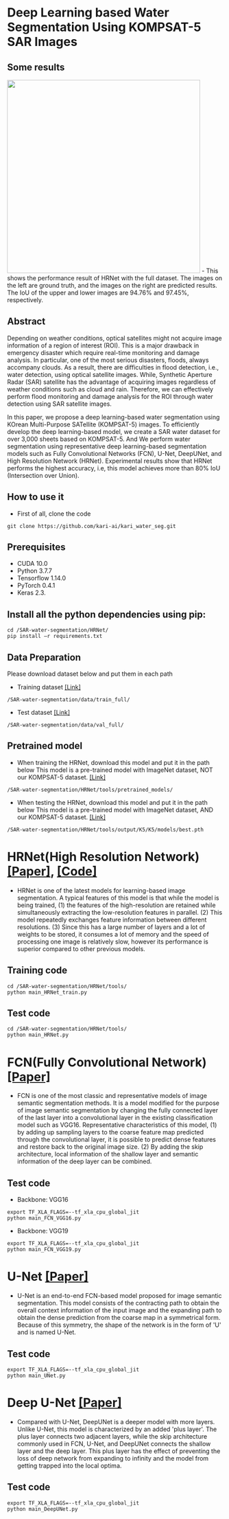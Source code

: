 # Deep Learning based Water Segmentation Using KOMPSAT-5 SAR Images
## Some results
<img src="https://user-images.githubusercontent.com/26617052/106559149-50b55f80-6568-11eb-9fcc-f78bb63819b9.JPG"  width="450">
- This shows the performance result of HRNet with the full dataset. The images on the left are ground truth, and the images on the right are predicted results. The IoU of the upper and lower images are 94.76% and 97.45%, respectively.

## Abstract
Depending on weather conditions, optical satellites might not acquire image information of a region of interest (ROI). This is a major drawback in emergency disaster which require real-time monitoring and damage analysis. In particular, one of the most serious disasters, floods, always accompany clouds. As a result, there are difficulties in flood detection, i.e., water detection, using optical satellite images. While, Synthetic Aperture Radar (SAR) satellite has the advantage of acquiring images regardless of weather conditions such as cloud and rain. Therefore, we can effectively perform flood monitoring and damage analysis for the ROI through water detection using SAR satellite images. 

In this paper, we propose a deep learning-based water segmentation using KOrean Multi-Purpose SATellite (KOMPSAT-5) images. To efficiently develop the deep learning-based model, we create a SAR water dataset for over 3,000 sheets based on KOMPSAT-5. And We perform water segmentation using representative deep learning-based segmentation models such as Fully Convolutional Networks (FCN), U-Net, DeepUNet, and High Resolution Network (HRNet). Experimental results show that HRNet performs the highest accuracy, i.e, this model achieves more than 80\% IoU (Intersection over Union). 

## How to use it
- First of all, clone the code
```
git clone https://github.com/kari-ai/kari_water_seg.git
```

## Prerequisites
- CUDA 10.0
- Python 3.7.7
- Tensorflow 1.14.0
- PyTorch 0.4.1
- Keras 2.3.

## Install all the python dependencies using pip:
```
cd /SAR-water-segmentation/HRNet/
pip install –r requirements.txt
```

## Data Preparation
Please download dataset below and put them in each path
- Training dataset [[Link]](https://drive.google.com/file/d/1Ugk6c_iadvlD-ycxNQlw9SHLDDqNAn1f/view?usp=sharing)
```
/SAR-water-segmentation/data/train_full/
```
- Test dataset [[Link]](https://drive.google.com/file/d/1MbyK4ljGmin5JeRroO80qTicbYfxGVAu/view?usp=sharing)
```
/SAR-water-segmentation/data/val_full/
```

## Pretrained model
- When training the HRNet, download this model and put it in the path below
This model is a pre-trained model with ImageNet dataset, NOT our KOMPSAT-5 dataset. [[Link]](https://drive.google.com/file/d/1euYbOpJbs9di7W8IO4_hDizN_EoRWfAA/view?usp=sharing)
```
/SAR-water-segmentation/HRNet/tools/pretrained_models/
```

- When testing the HRNet, download this model and put it in the path below
This model is a pre-trained model with ImageNet dataset, AND our KOMPSAT-5 dataset. [[Link]](https://drive.google.com/file/d/1gfLbsv9_6ZNtG7K3bmUf2r1Ig0CfQHIo/view?usp=sharing)
```
/SAR-water-segmentation/HRNet/tools/output/K5/K5/models/best.pth
```

# HRNet(High Resolution Network) [[Paper]](https://arxiv.org/pdf/1908.07919.pdf), [[Code]](https://github.com/HRNet/HRNet-Semantic-Segmentation)
- HRNet is one of the latest models for learning-based image segmentation. A typical features of this model is that while the model is being trained, (1) the features of the high-resolution are retained while simultaneously extracting the low-resolution features in parallel. (2) This model repeatedly exchanges feature information between different resolutions. (3) Since this has a large number of layers and a lot of weights to be stored, it consumes a lot of memory and the speed of processing one image is relatively slow, however its performance is superior compared to other previous models.

## Training code
```
cd /SAR-water-segmentation/HRNet/tools/
python main_HRNet_train.py
```
## Test code
```
cd /SAR-water-segmentation/HRNet/tools/
python main_HRNet.py
```


# FCN(Fully Convolutional Network) [[Paper]](https://www.cv-foundation.org/openaccess/content_cvpr_2015/papers/Long_Fully_Convolutional_Networks_2015_CVPR_paper.pdf)
- FCN is one of the most classic and representative models of image semantic segmentation methods. It is a model modified for the purpose of image semantic segmentation by changing the fully connected layer of the last layer into a convolutional layer in the existing classification model such as VGG16. Representative characteristics of this model, (1) by adding up sampling layers to the coarse feature map predicted through the convolutional layer, it is possible to predict dense features and restore back to the original image size. (2) By adding the skip architecture, local information of the shallow layer and semantic information of the deep layer can be combined.

## Test code 
- Backbone: VGG16
```
export TF_XLA_FLAGS=--tf_xla_cpu_global_jit 
python main_FCN_VGG16.py
```
- Backbone: VGG19
```
export TF_XLA_FLAGS=--tf_xla_cpu_global_jit 
python main_FCN_VGG19.py
```

# U-Net [[Paper]](https://arxiv.org/pdf/1505.04597.pdf)
- U-Net is an end-to-end FCN-based model proposed for image semantic segmentation. This model consists of the contracting path to obtain the overall context information of the input image and the expanding path to obtain the dense prediction from the coarse map in a symmetrical form. Because of this symmetry, the shape of the network is in the form of 'U' and is named U-Net.

## Test code
```
export TF_XLA_FLAGS=--tf_xla_cpu_global_jit 
python main_UNet.py
```

# Deep U-Net [[Paper]](https://ieeexplore.ieee.org/stamp/stamp.jsp?tp=&arnumber=8370071)
- Compared with U-Net, DeepUNet is a deeper model with more layers. Unlike U-Net, this model is characterized by an added 'plus layer'. The plus layer connects two adjacent layers, while the skip architecture commonly used in FCN, U-Net, and DeepUNet connects the shallow layer and the deep layer. This plus layer has the effect of preventing the loss of deep network from expanding to infinity and the model from getting trapped into the local optima.

## Test code 
```
export TF_XLA_FLAGS=--tf_xla_cpu_global_jit 
python main_DeepUNet.py
```

